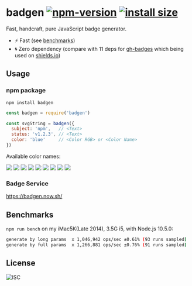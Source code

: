 # badgen [![npm-version][npm-badge]][npm-link] [![install size][pp-badge]][pp-link]

Fast, handcraft, pure JavaScript badge generator.

- ⚡️ Fast (see [benchmarks](#benchmarks))
- 🌀 Zero dependency (compare with 11 deps for [gh-badges][gh-badges-link] which being used on [shields.io][shields-io])

## Usage

### npm package

`npm install badgen`

```javascript
const badgen = require('badgen')

const svgString = badgen({
  subject: 'npm',   // <Text>
  status: 'v1.2.3', // <Text>
  color: 'blue'     // <Color RGB> or <Color Name>
})
```

Available color names:

![](https://badgen.now.sh/badge/color/blue/blue)
![](https://badgen.now.sh/badge/color/cyan/cyan)
![](https://badgen.now.sh/badge/color/green/green)
![](https://badgen.now.sh/badge/color/yellow/yellow)
![](https://badgen.now.sh/badge/color/orange/orange)
![](https://badgen.now.sh/badge/color/red/red)
![](https://badgen.now.sh/badge/color/pink/pink)
![](https://badgen.now.sh/badge/color/purple/purple)
![](https://badgen.now.sh/badge/color/grey/grey)

### Badge Service

https://badgen.now.sh/

## Benchmarks

`npm run bench` on my iMac5K(Late 2014), 3.5G i5, with Node.js 10.5.0:

```bash
generate by long params  x 1,046,942 ops/sec ±0.61% (93 runs sampled)
generate by full params  x 1,266,881 ops/sec ±0.76% (91 runs sampled)
```

## License

![ISC](https://badgen.now.sh/badge/license/ISC/blue)

[npm-badge]: https://badgen.now.sh/npm/v/badgen
[npm-link]: https://www.npmjs.com/package/badgen
[pp-badge]: https://packagephobia.now.sh/badge?p=badgen
[pp-link]: https://packagephobia.now.sh/result?p=badgen
[shields-io]: https://shields.io
[gh-badges-link]: https://www.npmjs.com/package/gh-badges
